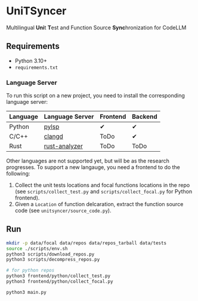 # UniTSyncer

Multilingual **Uni**t **T**est and Function Source **Sync**hronization for CodeLLM

## Requirements

- Python 3.10+
- `requirements.txt`

### Language Server

To run this script on a new project, you need to install the corresponding language server:

| Language | Language Server                                              | Frontend | Backend  |
| -------- | ------------------------------------------------------------ | -------- | -------- |
| Python   | [pylsp](https://github.com/python-lsp/python-lsp-server)     | &#x2714; | &#x2714; |
| C/C++    | [clangd](https://clangd.llvm.org/installation.html)          | ToDo     | &#x2714; |
| Rust     | [rust-analyzer](https://rust-analyzer.github.io/manual.html) | ToDo     | ToDo     |

Other languages are not supported yet, but will be as the research progresses.
To support a new langauge, you need a frontend to do the following:
1. Collect the unit tests locations and focal functions locations in the repo (see `scripts/collect_test.py` and `scripts/collect_focal.py` for Python frontend).
2. Given a `Location` of function delcaration, extract the function source code (see `unitsyncer/source_code.py`).

## Run

```bash
mkdir -p data/focal data/repos data/repos_tarball data/tests
source ./scripts/env.sh
python3 scripts/download_repos.py
python3 scripts/decompress_repos.py

# for python repos
python3 frontend/python/collect_test.py
python3 frontend/python/collect_focal.py

python3 main.py
```
